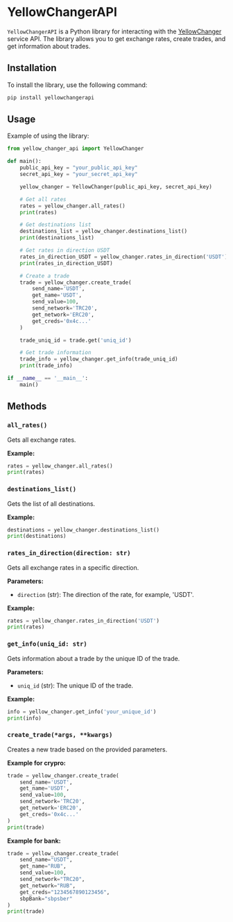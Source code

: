 # YellowChangerAPI

`YellowChangerAPI` is a Python library for interacting with the [YellowChanger](https://yellowchanger.com) service API. The library allows you to get exchange rates, create trades, and get information about trades.

## Installation

To install the library, use the following command:

```sh
pip install yellowchangerapi
```

## Usage

Example of using the library:

```python
from yellow_changer_api import YellowChanger

def main():
    public_api_key = "your_public_api_key"
    secret_api_key = "your_secret_api_key"

    yellow_changer = YellowChanger(public_api_key, secret_api_key)

    # Get all rates
    rates = yellow_changer.all_rates()
    print(rates)

    # Get destinations list
    destinations_list = yellow_changer.destinations_list()
    print(destinations_list)

    # Get rates in direction USDT
    rates_in_direction_USDT = yellow_changer.rates_in_direction('USDT')
    print(rates_in_direction_USDT)

    # Create a trade
    trade = yellow_changer.create_trade(
        send_name='USDT',
        get_name='USDT',
        send_value=100,
        send_network='TRC20',
        get_network='ERC20',
        get_creds='0x4c...'
    )

    trade_uniq_id = trade.get('uniq_id')

    # Get trade information
    trade_info = yellow_changer.get_info(trade_uniq_id)
    print(trade_info)

if __name__ == '__main__':
    main()
```

## Methods

### `all_rates()`

Gets all exchange rates.

**Example:**
```python
rates = yellow_changer.all_rates()
print(rates)
```

### `destinations_list()`

Gets the list of all destinations.

**Example:**
```python
destinations = yellow_changer.destinations_list()
print(destinations)
```

### `rates_in_direction(direction: str)`

Gets all exchange rates in a specific direction.

**Parameters:**
- `direction` (str): The direction of the rate, for example, 'USDT'.

**Example:**
```python
rates = yellow_changer.rates_in_direction('USDT')
print(rates)
```

### `get_info(uniq_id: str)`

Gets information about a trade by the unique ID of the trade.

**Parameters:**
- `uniq_id` (str): The unique ID of the trade.

**Example:**
```python
info = yellow_changer.get_info('your_unique_id')
print(info)
```

### `create_trade(*args, **kwargs)`

Creates a new trade based on the provided parameters.

**Example for crypro:**
```python
trade = yellow_changer.create_trade(
    send_name='USDT',
    get_name='USDT',
    send_value=100,
    send_network='TRC20',
    get_network='ERC20',
    get_creds='0x4c...'
)
print(trade)
```

**Example for bank:**
```python
trade = yellow_changer.create_trade(
    send_name="USDT",
    get_name="RUB",
    send_value=100,
    send_network="TRC20",
    get_network="RUB",
    get_creds="1234567890123456",
    sbpBank="sbpsber"
)
print(trade)
```